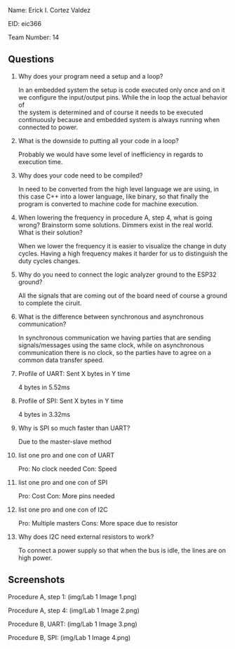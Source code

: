 Name: Erick I. Cortez Valdez

EID: eic366

Team Number: 14

## Questions

1. Why does your program need a setup and a loop?

    In an embedded system the setup is code executed only once and on it we configure the input/output pins. While the in loop the actual behavior of  
    the system is determined and of course it needs to be executed continuously because and embedded system is always running when connected to power. 

2. What is the downside to putting all your code in a loop?

   Probably we would have some level of inefficiency in regards to execution time.   

3. Why does your code need to be compiled?

   In need to be converted from the high level language we are using, in this case C++ into a lower language, like binary, so that finally the program is
   converted to machine code for machine execution. 

4. When lowering the frequency in procedure A, step 4, what is going wrong? Brainstorm some solutions. Dimmers exist in the real world. What is their solution?

    When we lower the frequency it is easier to visualize the change in duty cycles. Having a high frequency makes it harder for us to distinguish the duty cycles
    changes. 

5. Why do you need to connect the logic analyzer ground to the ESP32 ground?

   All the signals that are coming out of the board need of course a ground to complete the ciruit. 

6. What is the difference between synchronous and asynchronous communication?

    In synchronous communication we having parties that are sending signals/messages using the same clock, while on asynchronous communication there is no clock,
    so the parties have to agree on a common data transfer speed. 

7. Profile of UART: Sent X bytes in Y time 

    4 bytes in 5.52ms

8. Profile of SPI: Sent X bytes in Y time

    4 bytes in 3.32ms

9. Why is SPI so much faster than UART?

    Due to the master-slave method

10. list one pro and one con of UART

    Pro: No clock needed
    Con: Speed

11. list one pro and one con of SPI

    Pro: Cost
    Con: More pins needed

12. list one pro and one con of I2C

    Pro: Multiple masters
    Cons: More space due to resistor

13. Why does I2C need external resistors to work?

    To connect a power supply so that when the bus is idle, the lines are on high power. 

## Screenshots

Procedure A, step 1:
(img/Lab 1 Image 1.png)

Procedure A, step 4:
(img/Lab 1 Image 2.png)

Procedure B, UART:
(img/Lab 1 Image 3.png)

Procedure B, SPI:
(img/Lab 1 Image 4.png)
